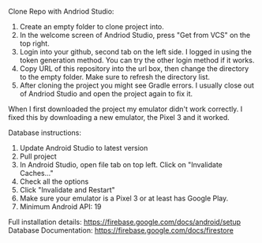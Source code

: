 Clone Repo with Andriod Studio:
1. Create an empty folder to clone project into.
2. In the welcome screen of Andriod Studio, press "Get from VCS" on the top right.
3. Login into your github, second tab on the left side. I logged in using the token generation method. You can try the other login method if it works.
4. Copy URL of this repository into the url box, then change the directory to the empty folder. Make sure to refresh the directory list.
5. After cloning the project you might see Gradle errors. I usually close out of Andriod Studio and open the project again to fix it.

When I first downloaded the project my emulator didn't work correctly. I fixed this by downloading a new emulator, the Pixel 3 and it worked.


Database instructions:
1. Update Android Studio to latest version 
2. Pull project
3. In Android Studio, open file tab on top left. Click on "Invalidate Caches..."
4. Check all the options
5. Click "Invalidate and Restart"
6. Make sure your emulator is a Pixel 3 or at least has Google Play.
7. Minimum Android API: 19

Full installation details: https://firebase.google.com/docs/android/setup \
Database Documentation: https://firebase.google.com/docs/firestore
